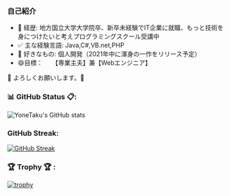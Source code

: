 ### 自己紹介

- 💬 経歴: 地方国立大学大学院卒、新卒未経験でIT企業に就職、もっと技術を身につけたいと考えプログラミングスクール受講中
- ✅ 主な経験言語: Java,C#,VB.net,PHP
- 🥰 好きなもの: 個人開発（2021年中に渾身の一作をリリース予定）
- 😄目標：　　【専業主夫】兼【Webエンジニア】

🙇 よろしくお願いします。🙇

### 📊 GitHub Status 📋:
![YoneTaku's GitHub stats](https://github-readme-stats.vercel.app/api?custom_title=YoneTaku's%20GitHub%20Status&username=yonetaku0519&count_private=true&show_icons=true&theme=radical)



### GitHub Streak:
[![GitHub Streak](http://github-readme-streak-stats.herokuapp.com?user=yonetaku0519&theme=onedark_duo)](https://git.io/streak-stats)


### 🏆 Trophy 🏆 :

[![trophy](https://github-profile-trophy.vercel.app/?username=yoshinori-koide&no-frame=true&theme=onedark&row=2&column=4)](https://github.com/ryo-ma/github-profile-trophy)
